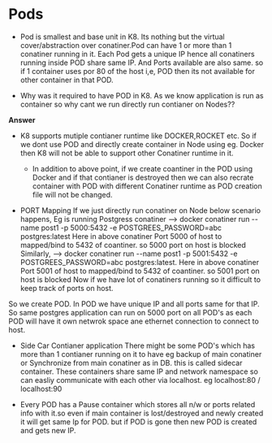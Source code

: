 # Pods

* Pod is smallest and base unit in K8. Its nothing but the virtual cover/abstraction over conatiner.Pod can have 1 or more than 1
conatiner running in it. 
Each Pod gets a unique IP hence all conatiners running inside POD share same IP. And Ports available are also same. so if 1 container
 uses por 80 of the host i,e, POD then its not available for other container in that POD.

* Why was it required to have POD in K8. As we know application is run as container so why cant we run directly run contianer on Nodes??

**Answer**

* K8 supports mutiple contianer runtime like DOCKER,ROCKET etc. So if we dont use POD and directly create container in Node using eg. Docker
  then K8 will not be able to support other Conatiner runtime in it.
  - In addition to above point, if we create coantiner in the POD using Docker and if that contianer is destroyed then 
     we can also recrate container with POD with different Conatiner runtime as POD creation file will not be changed.
     
* PORT Mapping 
    If we just directly run conatiner on Node below scenario happens,
      Eg is running Postgress conatiner  --> docker conatiner run --name post1 -p 5000:5432 -e POSTGREES_PASSWORD=abc postgres:latest
      Here in above conatiner Port 5000 of host to mapped/bind to 5432 of coantiner. so 5000 port on host is blocked
      Similarly, -->  docker conatiner run --name post1 -p 5001:5432 -e POSTGREES_PASSWORD=abc postgres:latest.
      Here in above conatiner Port 5001 of host to mapped/bind to 5432 of coantiner. so 5001 port on host is blocked
      Now if we have lot of conatiners running so it difficult to keep track of ports on host.

 So we create POD. In POD we have unique IP and all ports same for that IP. So same postgres application can run on 5000 port on all POD's
 as each POD will have it own netwrok space ane ethernet connection to connect to host.

* Side Car Contianer application
   There might be some POD's which has more than 1 contianer running on it to have eg backup of main conatiner or Synchronize from main 
   conatiner as in DB. this is called sidecar container. These containers share same IP and network namespace so can easliy
   communicate with each other via localhost. eg localhost:80 / localhost:90

* Every POD has a Pause container which stores all n/w or ports related info with it.so even if main container is lost/destroyed
  and newly created it will get same Ip for POD. but if POD is gone then new POD is created and gets new IP.
